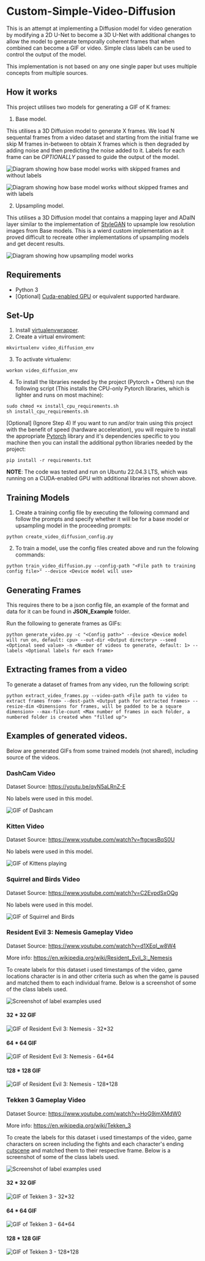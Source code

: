 # Custom-Simple-Video-Diffusion

This is an attempt at implementing a Diffusion model for video generation by modifying a 2D U-Net to become a 3D U-Net with additional changes to allow the model to generate temporally coherent frames that when combined can become a GIF or video. Simple class labels can be used to control the output of the model.

This implementation is not based on any one single paper but uses multiple concepts from multiple sources.

## How it works
This project utilises two models for generating a GIF of K frames:

1. Base model.

This utilises a 3D Diffusion model to generate X frames. We load N sequental frames from a video dataset and starting from the initial frame we skip M frames in-between to obtain X frames which is then degraded by adding noise and then predicting the noise added to it. Labels for each frame can be *OPTIONALLY* passed to guide the output of the model.

![Diagram showing how base model works with skipped frames and without labels](./assets/Base%20Model%20Reconstruction.jpg)

![Diagram showing how base model works without skipped frames and with labels](./assets/Base_model_with_labels.jpg)

2. Upsampling model.

This utilises a 3D Diffusion model that contains a mapping layer and ADaIN layer similar to the implementation of [StyleGAN](https://arxiv.org/abs/1812.04948) to upsample low resolution images from Base models. This is a wierd custom implementation as it proved difficult to recreate other implementations of upsampling models and get decent results.

![Diagram showing how upsampling model works](./assets/Upsampling_model_with_labels.jpg)

## Requirements
+ Python 3
+ [Optional] [Cuda-enabled GPU](https://developer.nvidia.com/cuda-gpus) or equivalent supported hardware.

## Set-Up
1. Install [virtualenvwrapper](https://virtualenvwrapper.readthedocs.io/en/latest/install.html).
2. Create a virtual enviroment:
```
mkvirtualenv video_diffusion_env
```
3. To activate virtualenv:
```
workon video_diffusion_env
```
4. To install the libraries needed by the project (Pytorch + Others) run the following script (This installs the CPU-only Pytorch libraries, which is lighter and runs on most machine):
```
sudo chmod +x install_cpu_requirements.sh
sh install_cpu_requirements.sh
```
[Optional] (Ignore Step 4) If you want to run and/or train using this project with the benefit of speed (hardware acceleration), you will require to install the appropriate [Pytorch](https://pytorch.org/) library and it's dependencies specific to you machine then you can install the additional python libraries needed by the project:
```
pip install -r requirements.txt
```

**NOTE**: The code was tested and run on Ubuntu 22.04.3 LTS, which was running on a CUDA-enabled GPU with additional libraries not shown above.

## Training Models
1. Create a training config file by executing the following command and follow the prompts and specify whether it will be for a base model or upsampling model in the proceeding prompts:
```
python create_video_diffusion_config.py
```

2. To train a model, use the config files created above and run the folowing commands:
```
python train_video_diffusion.py --config-path "<File path to training config file>" --device <Device model will use>
```

## Generating Frames
This requires there to be a json config file, an example of the format and data for it can be found in **JSON_Example** folder.

Run the following to generate frames as GIFs:
```
python generate_video.py -c "<Config path>" --device <Device model will run on, default: cpu> --out-dir <Output directory> --seed <Optional seed value> -n <Number of videos to generate, default: 1> --labels <Optional labels for each frame>
```

## Extracting frames from a video
To generate a dataset of frames from any video, run the following script:
```
python extract_video_frames.py --video-path <File path to video to extract frames from> --dest-path <Output path for extracted frames> --resize-dim <Dimensions for frames, will be padded to be a square dimension> --max-file-count <Max number of frames in each folder, a numbered folder is created when "filled up">
```

## Examples of generated videos.
Below are generated GIFs from some trained models (not shared), including source of the videos.

### DashCam Video
Dataset Source: https://youtu.be/qyN5aLRnZ-E

No labels were used in this model.

![GIF of Dashcam](./assets/GIFS/DashCam.gif)

### Kitten Video
Dataset Source: https://www.youtube.com/watch?v=ftgcwsBqS0U

No labels were used in this model.

![GIF of Kittens playing](./assets/GIFS/Kitten.gif)

### Squirrel and Birds Video
Dataset Source: https://www.youtube.com/watch?v=C2EvpdSxOQg

No labels were used in this model.

![GIF of Squirrel and Birds](./assets/GIFS/Squirrel_and_Birds.gif)

### Resident Evil 3: Nemesis Gameplay Video
Dataset Source: https://www.youtube.com/watch?v=d1XEqI_w8W4

More info: https://en.wikipedia.org/wiki/Resident_Evil_3:_Nemesis

To create labels for this dataset i used timestamps of the video, game locations character is in and other criteria such as when the game is paused and matched them to each individual frame. Below is a screenshot of some of the class labels used.

![Screenshot of label examples used](./assets/Resident_Evil_3_Longplay_Labels_Example.png)

#### 32 * 32 GIF
![GIF of Resident Evil 3: Nemesis - 32*32](./assets/GIFS/Resident_Evil_3:Nemesis_32.gif)

#### 64 * 64 GIF
![GIF of Resident Evil 3: Nemesis - 64*64](./assets/GIFS/Resident_Evil_3:Nemesis_64.gif)

#### 128 * 128 GIF
![GIF of Resident Evil 3: Nemesis - 128*128](./assets/GIFS/Resident_Evil_3:Nemesis_128.gif)

### Tekken 3 Gameplay Video

Dataset Source: https://www.youtube.com/watch?v=HoG9jmXMdW0

More info: https://en.wikipedia.org/wiki/Tekken_3

To create the labels for this dataset i used timestamps of the video, game characters on screen including the fights and each character's ending [cutscene](https://en.wikipedia.org/wiki/Cutscene) and matched them to their respective frame. Below is a screenshot of some of the class labels used.

![Screenshot of label examples used](./assets/Tekken_3_Longplay_Labels_Example.png)

#### 32 * 32 GIF
![GIF of Tekken 3 - 32*32](./assets/GIFS/Tekken_3_32.gif)

#### 64 * 64 GIF
![GIF of Tekken 3 - 64*64](./assets/GIFS/Tekken_3_64.gif)

#### 128 * 128 GIF
![GIF of Tekken 3 - 128*128](./assets/GIFS/Tekken_3_128.gif)